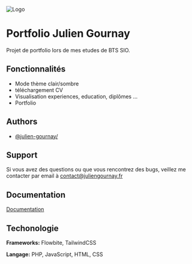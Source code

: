 
![Logo](https://juliengournay.fr/img/identite/logoname2.svg)


# Portfolio Julien Gournay

Projet de portfolio lors de mes etudes de BTS SIO.


## Fonctionnalités

- Mode thème clair/sombre
- téléchargement CV
- Visualisation experiences, education, diplômes ...
- Portfolio


## Authors

- [@julien-gournay/](https://github.com/julien-gournay/)


## Support

Si vous avez des questions ou que vous rencontrez des bugs, veillez me contacter par email à contact@juliengournay.fr


## Documentation

[Documentation](https://juliengournay.fr/technique)


## Techonologie

**Frameworks:** Flowbite, TailwindCSS

**Langage:** PHP, JavaScript, HTML, CSS

